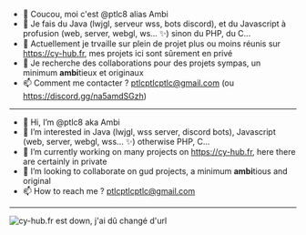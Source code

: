 - 👋 Coucou, moi c'est @ptlc8 alias Ambi
- 👀 Je fais du Java (lwjgl, serveur wss, bots discord), et du Javascript à profusion (web, server, webgl, ws... ✨) sinon du PHP, du C...
- 🌱 Actuellement je trvaille sur plein de projet plus ou moins réunis sur <https://cy-hub.fr>, mes projets ici sont sûrement en privé
- 💞️ Je recherche des collaborations pour des projets sympas, un minimum **ambi**tieux et originaux
- 📫 Comment me contacter ? ptlcptlcptlc@gmail.com (ou https://discord.gg/na5amdSGzh)

---

- 👋 Hi, I’m @ptlc8 aka Ambi
- 👀 I’m interested in Java (lwjgl, wss server, discord bots), Javascript (web, server, webgl, wss... ✨) otherwise PHP, C... 
- 🌱 I’m currently working on many projects on <https://cy-hub.fr>, here there are certainly in private
- 💞️ I’m looking to collaborate on gud projects, a minimum **ambi**tious and original
- 📫 How to reach me ? ptlcptlcptlc@gmail.com

---

![cy-hub.fr est down, j'ai dû changé d'url](https://cy-hub.fr/ig/random.png "Une image random")

<!---
ptlc8/ptlc8 is a ✨ special ✨ repository because its `README.md` (this file) appears on your GitHub profile.
You can click the Preview link to take a look at your changes.
--->
